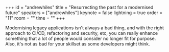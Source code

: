 ﻿+++
id = "andrewhiles"
title = "Resurrecting the past for a modernised future"
speakers = ["andrewhiles"]
keynote = false
lightning = true
order = "11"
room = ""
time = ""
+++

Modernising legacy applications isn't always a bad thing, and with the right approach to CI/CD, refactoring and security, etc, you can really enhance something that a lot of people would consider no longer fit for purpose. Also, it's not as bad for your skillset as some developers might think.
